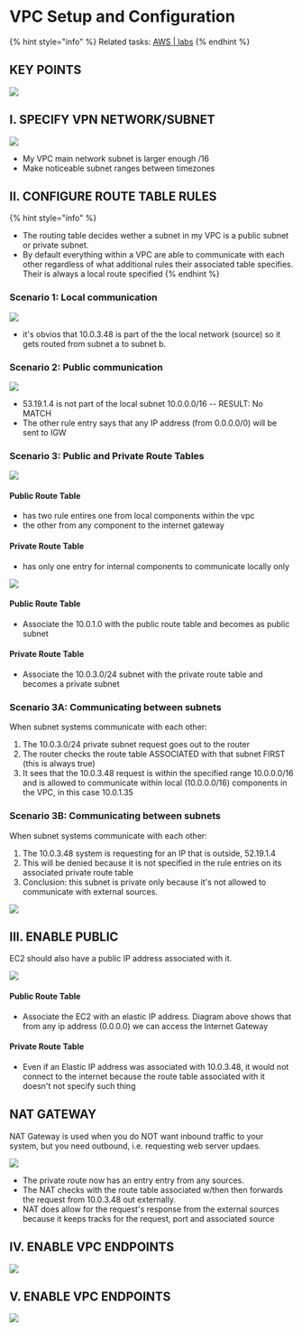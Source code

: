 # VPC Setup and Configuration

{% hint style="info" %}
Related tasks: [AWS \| labs](../aws-or-labs/labs.md)
{% endhint %}

## 

## KEY POINTS

![](../../../.gitbook/assets/image%20%2892%29.png)

## I. SPECIFY VPN NETWORK/SUBNET

![](../../../.gitbook/assets/image%20%2860%29.png)

* My VPC main network subnet is larger enough /16
* Make noticeable subnet ranges between timezones 

## II. CONFIGURE ROUTE TABLE RULES

{% hint style="info" %}
* The routing table decides wether a subnet in my VPC is a public subnet or private subnet.
* By default everything within a VPC are able to communicate with each other regardless of what additional rules their associated table specifies. Their is always a local route specified
{% endhint %}

### Scenario 1: Local communication

![](../../../.gitbook/assets/image%20%28116%29.png)

* it's obvios that 10.0.3.48 is part of the the local network \(source\) so it gets routed from subnet a to subnet b.

### Scenario 2: Public communication

![](../../../.gitbook/assets/image%20%2836%29.png)

* 53.19.1.4 is not part of the local subnet 10.0.0.0/16 -- RESULT: No MATCH
* The other rule entry says that any IP address \(from 0.0.0.0/0\) will be sent to IGW

### Scenario 3: Public  and Private Route Tables

![](../../../.gitbook/assets/image%20%2840%29.png)

#### Public Route Table

* has two rule entires one from local components within the vpc 
* the other from any component to the internet gateway

#### Private Route Table

* has only one entry for internal components to communicate locally only 

![](../../../.gitbook/assets/image%20%281%29.png)

#### Public Route Table

* Associate the 10.0.1.0 with the public route table and becomes as public subnet

#### Private Route Table

* Associate the 10.0.3.0/24 subnet with the private route table and becomes a private subnet

### Scenario 3A: Communicating between subnets

When subnet systems communicate with each other:

1. The 10.0.3.0/24 private subnet request goes out to the router
2. The router checks the route table ASSOCIATED with that subnet FIRST \(this is always true\)
3. It sees that the 10.0.3.48 request is within the specified range 10.0.0.0/16 and is allowed to communicate within local \(10.0.0.0/16\) components in the VPC, in this case 10.0.1.35

### Scenario 3B: Communicating between subnets

When subnet systems communicate with each other:

1. The 10.0.3.48 system is requesting for an IP that is outside, 52.19.1.4
2. This will be denied because it is not specified in the rule entries on its associated private route table
3. Conclusion: this subnet is private only because it's not allowed to communicate with external sources.

![](../../../.gitbook/assets/image%20%2870%29.png)

## III. ENABLE PUBLIC 

EC2 should also have a public IP address associated with it.

![](../../../.gitbook/assets/image%20%2886%29.png)



#### Public Route Table

* Associate the EC2 with an elastic IP address.  Diagram above shows that from any ip address \(0.0.0.0\) we can access the Internet Gateway

#### Private Route Table

* Even if an Elastic IP address was associated with 10.0.3.48, it would not connect to the internet because the route table associated with it doesn't not specify such thing

## NAT GATEWAY

NAT Gateway is used when you do NOT want inbound traffic to your system, but you need outbound, i.e. requesting web server updaes.

![](../../../.gitbook/assets/image%20%2842%29.png)

* The private route now has an entry entry from any sources.
* The NAT checks with the route table associated w/then then forwards the request from 10.0.3.48 out externally.
* NAT does allow for the request's response from the external sources because it keeps tracks for the request, port and associated source 

## IV. ENABLE VPC ENDPOINTS

![](../../../.gitbook/assets/image%20%2854%29.png)

## V. ENABLE VPC ENDPOINTS

![](../../../.gitbook/assets/image%20%2864%29.png)


